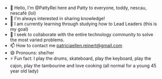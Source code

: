 - 👋 Hello, I'm @PattyRei here and Patty to everyone, toddy, nescau, nescafé (lol)
- 👀 I'm always interested in sharing knowledge!
- 🌱 I am currently learning through studying how to Lead Leaders (this is my goal)
- 💞️ I seek to collaborate with the entire technology community to solve the most varied problems.
- 📫 How to contact me patriciaellen.reinert@gmail.com
- 😄 Pronouns: she/her
- ⚡ Fun fact: I play the drums, skateboard, play the keyboard, play the cajon, play the tambourine and love cooking (all normal for a young 45 year old lady)

<!---
PattyRei/PattyRei is a ✨ special ✨ repository because its `README.md` (this file) appears in its GitHub profile.
You can click the Preview link to see your changes.
--->
